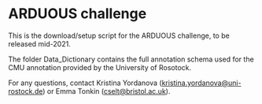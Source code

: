 # ARDUOUS challenge

This is the download/setup script for the ARDUOUS challenge, to be released mid-2021.

The folder Data_Dictionary contains the full annotation schema used for the CMU annotation provided by the University of Rosotock.  

For any questions, contact Kristina Yordanova (kristina.yordanova@uni-rostock.de) or Emma Tonkin (cselt@bristol.ac.uk).
